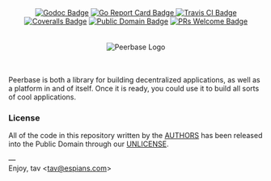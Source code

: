 <div align="center">
    <a href="https://godoc.org/peerbase.net/go"><img src="https://godoc.org/peerbase.net/go?status.svg" alt="Godoc Badge"></a>
    <a href="https://goreportcard.com/report/peerbase.net/go"><img src="https://goreportcard.com/badge/peerbase.net/go" alt="Go Report Card Badge">
    <a href="https://travis-ci.com/peerbase/peerbase"><img src="https://api.travis-ci.com/peerbase/peerbase.svg?branch=master" alt="Travis CI Badge"></a>
    <a href="https://coveralls.io/github/peerbase/peerbase"><img src="https://img.shields.io/coveralls/peerbase/peerbase.svg" alt="Coveralls Badge"></a>
    <a href="https://github.com/peerbase/peerbase/blob/master/UNLICENSE.md"><img src="https://img.shields.io/badge/license-public_domain-brightgreen.svg" alt="Public Domain Badge"></a>
    <a href="https://opensource.guide/how-to-contribute/"><img src="https://img.shields.io/badge/PRs-welcome_%F0%9F%91%8D-brightgreen.svg" alt="PRs Welcome Badge"></a>
</div>

<div align="center">
    <br><br>
    <img src="https://peerbase.github.io/static/peerbase.svg" alt="Peerbase Logo">
    <br><br><br>
</div>

Peerbase is both a library for building decentralized applications, as well as  
a platform in and of itself. Once it is ready, you could use it to build all sorts  
of cool applications.

### License

All of the code in this repository written by the [AUTHORS] has been released  
into the Public Domain through our [UNLICENSE].

—  
Enjoy, tav &lt;tav@espians.com&gt;

[authors]: https://github.com/peerbase/peerbase/blob/master/AUTHORS.yaml
[unlicense]: https://github.com/peerbase/peerbase/blob/master/UNLICENSE.md
